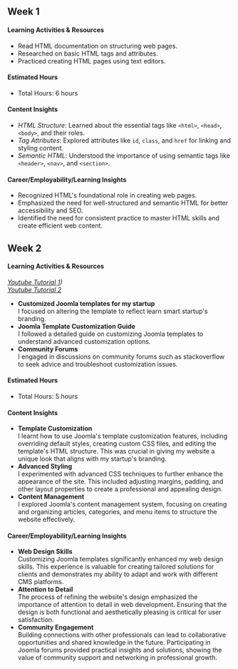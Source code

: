 ## Week 1

#### Learning Activities & Resources
- Read HTML documentation on structuring web pages.
- Researched on basic HTML tags and attributes.
- Practiced creating HTML pages using text editors.

#### Estimated Hours
- Total Hours: 6 hours

#### Content Insights
- *HTML Structure*: Learned about the essential tags like `<html>`, `<head>`, `<body>`, and their roles.
- *Tag Attributes*: Explored attributes like `id`, `class`, and `href` for linking and styling content.
- *Semantic HTML*: Understood the importance of using semantic tags like `<header>`, `<nav>`, and `<section>`.

#### Career/Employability/Learning Insights
- Recognized HTML's foundational role in creating web pages.
- Emphasized the need for well-structured and semantic HTML for better accessibility and SEO.
- Identified the need for consistent practice to master HTML skills and create efficient web content.

## Week 2

#### Learning Activities & Resources

_[Youtube Tutorial 1](https://www.youtube.com/watch?v=HhxfeJarFsA&list=PLWPirh4EWFpEdUBvOvtVeXXzDtAW9jcWP))_ \
_[Youtube Tutorial 2](https://www.youtube.com/watch?v=nbtb8Ax4Mpc&pp=ygUYam9vbWxhIGJlZ2lubmVyIHR1dG9yaWFs)_

- **Customized Joomla templates for my startup** \
   I focused on altering the template to reflect learn smart startup's branding.
- **Joomla Template Customization Guide** \
   I followed a detailed guide on customizing Joomla templates to understand advanced customization options.
- **Community Forums** \
   I engaged in discussions on community forums such as stackoverflow to seek advice and troubleshoot customization issues.

#### Estimated Hours
- Total Hours: 5 hours

#### Content Insights
- **Template Customization** \
   I learnt how to use Joomla's template customization features, including overriding default styles, creating custom CSS files, and editing the template's HTML structure. This was crucial in giving my website a unique look that aligns with my startup's branding.
- **Advanced Styling** \
   I experimented with advanced CSS techniques to further enhance the appearance of the site. This included adjusting margins, padding, and other layout properties to create a professional and appealing design.
- **Content Management** \
   I explored Joomla's content management system, focusing on creating and organizing articles, categories, and menu items to structure the website effectively.

#### Career/Employability/Learning Insights
- **Web Design Skills** \
   Customizing Joomla templates significantly enhanced my web design skills. This experience is valuable for creating tailored solutions for clients and demonstrates my ability to adapt and work with different CMS platforms.
- **Attention to Detail** \
   The process of refining the website's design emphasized the importance of attention to detail in web development. Ensuring that the design is both functional and aesthetically pleasing is critical for user satisfaction.
- **Community Engagement** \
   Building connections with other professionals can lead to collaborative opportunities and shared 
   knowledge in the future. Participating in Joomla forums provided practical insights and solutions, showing the value of community support and networking in professional growth. 
